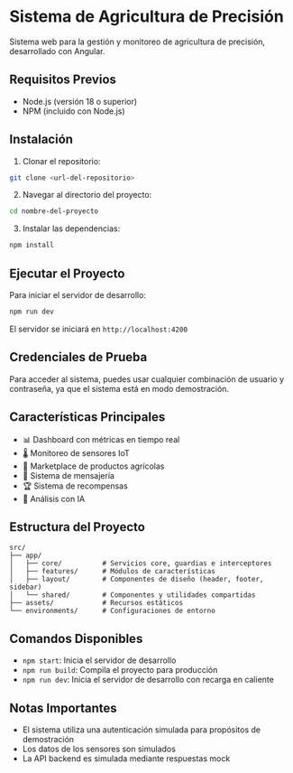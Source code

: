 # Sistema de Agricultura de Precisión

Sistema web para la gestión y monitoreo de agricultura de precisión, desarrollado con Angular.

## Requisitos Previos

- Node.js (versión 18 o superior)
- NPM (incluido con Node.js)

## Instalación

1. Clonar el repositorio:
```bash
git clone <url-del-repositorio>
```

2. Navegar al directorio del proyecto:
```bash
cd nombre-del-proyecto
```

3. Instalar las dependencias:
```bash
npm install
```

## Ejecutar el Proyecto

Para iniciar el servidor de desarrollo:

```bash
npm run dev
```

El servidor se iniciará en `http://localhost:4200`

## Credenciales de Prueba

Para acceder al sistema, puedes usar cualquier combinación de usuario y contraseña, ya que el sistema está en modo demostración.

## Características Principales

- 📊 Dashboard con métricas en tiempo real
- 🌡️ Monitoreo de sensores IoT
- 🛒 Marketplace de productos agrícolas
- 💬 Sistema de mensajería
- 🏆 Sistema de recompensas
- 🧠 Análisis con IA

## Estructura del Proyecto

```
src/
├── app/
│   ├── core/          # Servicios core, guardias e interceptores
│   ├── features/      # Módulos de características
│   ├── layout/        # Componentes de diseño (header, footer, sidebar)
│   └── shared/        # Componentes y utilidades compartidas
├── assets/            # Recursos estáticos
└── environments/      # Configuraciones de entorno
```

## Comandos Disponibles

- `npm start`: Inicia el servidor de desarrollo
- `npm run build`: Compila el proyecto para producción
- `npm run dev`: Inicia el servidor de desarrollo con recarga en caliente

## Notas Importantes

- El sistema utiliza una autenticación simulada para propósitos de demostración
- Los datos de los sensores son simulados
- La API backend es simulada mediante respuestas mock